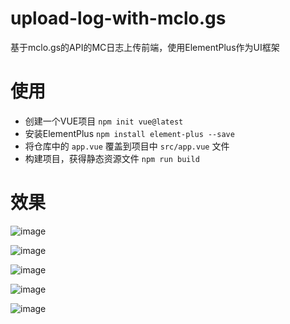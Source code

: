 # upload-log-with-mclo.gs
基于mclo.gs的API的MC日志上传前端，使用ElementPlus作为UI框架
# 使用
- 创建一个VUE项目
  `npm init vue@latest`
- 安装ElementPlus
  `npm install element-plus --save`
- 将仓库中的 `app.vue` 覆盖到项目中 `src/app.vue` 文件
- 构建项目，获得静态资源文件 `npm run build`

# 效果
![image](https://github.com/user-attachments/assets/dc90820d-1b6e-4ddd-8169-4e40bcd26341)

![image](https://github.com/user-attachments/assets/7d22fde0-d5ec-4039-9dd7-15beb4f277cd)

![image](https://github.com/user-attachments/assets/1deb9941-7549-4827-ac95-e16327b333b9)

![image](https://github.com/user-attachments/assets/c323baf0-f7ae-422c-b065-a30da16a7cf6)

![image](https://github.com/user-attachments/assets/70d8472b-4925-4c1d-937f-0cb159dbe74c)




